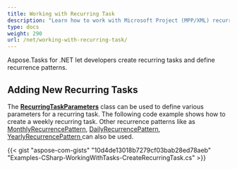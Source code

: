 ```yaml
---
title: Working with Recurring Task
description: "Learn how to work with Microsoft Project (MPP/XML) recurring tasks and recurrence patterns using Aspose.Tasks for .NET."
type: docs
weight: 290
url: /net/working-with-recurring-task/
---
```


Aspose.Tasks for .NET let developers create recurring tasks and define recurrence patterns.

## **Adding New Recurring Tasks**
The [**RecurringTaskParameters**](https://apireference.aspose.com/tasks/net/aspose.tasks/RecurringTaskParameters) class can be used to define various parameters for a recurring task. The following code example shows how to create a weekly recurring task. Other recurrence patterns like as [MonthlyRecurrencePattern](https://apireference.aspose.com/tasks/net/aspose.tasks/monthlyrecurrencepattern), [DailyRecurrencePattern](https://apireference.aspose.com/tasks/net/aspose.tasks/DailyRecurrencePattern), [YearlyRecurrencePattern ](https://apireference.aspose.com/tasks/net/aspose.tasks/YearlyRecurrencePattern)can also be used.

{{< gist "aspose-com-gists" "10d4de13018b7279cf03bab28ed78aeb" "Examples-CSharp-WorkingWithTasks-CreateRecurringTask.cs" >}}
